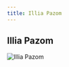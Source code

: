 ```yaml
---
title: Illia Pazom
---
```


Illia Pazom
-----------


![Illia Pazom](/images/stories/saga/gundamzz/persos/illia-pazom.png)


 

